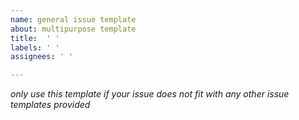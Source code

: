 ```yaml
---
name: general issue template
about: multipurpose template
title:  ' '
labels: ' '
assignees: ' '

---
```

*only use this template if your issue does not fit with any other issue templates provided*